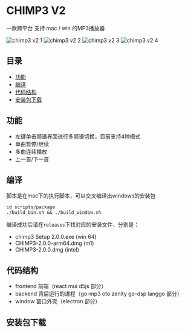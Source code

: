 # CHIMP3 V2

一款跨平台 支持 mac / win 的MP3播放器

![chimp3 v2 1]("resources/chimp3v21.png")
![chimp3 v2 2]("resources/chimp3v22.png")
![chimp3 v2 3]("resources/chimp3v23.png")
![chimp3 v2 4]("resources/chimp3v24.png")

## 目录

 - [功能](#功能)
 - [编译](#编译)
 - [代码结构](#代码结构)
 - [安装包下载](#安装包下载)

## 功能

* 左键单击频谱界面进行多频谱切换，目前支持4种模式
* 单曲暂停/继续
* 多曲连续播放
* 上一首/下一首

## 编译

脚本是在mac下的执行脚本，可以交叉编译出windows的安装包

```shell
cd scripts/package
./build_bin.sh && ./build_window.sh
```

编译成功后请在`releases`下找对应的安装文件，分别是：

* chimp3 Setup 2.0.0.exe (win 64)
* CHIMP3-2.0.0-arm64.dmg (m1)
* CHIMP3-2.0.0.dmg (intel)

## 代码结构

* frontend 前端（react mui d5js 部分）
* backend 背后运行的进程（go-mp3 oto zenity go-dsp langgo 部分）
* window 窗口外壳（electron 部分）


## 安装包下载

